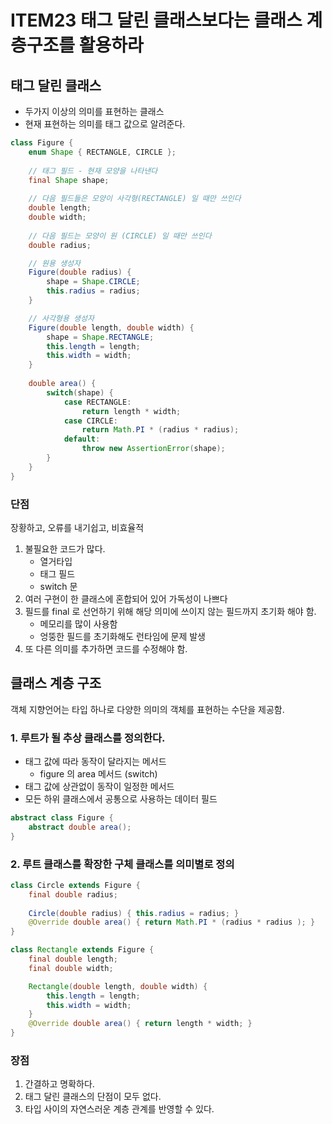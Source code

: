 # ITEM23 태그 달린 클래스보다는 클래스 계층구조를 활용하라

## 태그 달린 클래스
- 두가지 이상의 의미를 표현하는 클래스
- 현재 표현하는 의미를 태그 값으로 알려준다.

```java
class Figure {
    enum Shape { RECTANGLE, CIRCLE };
    
    // 태그 필드 - 현재 모양을 나타낸다
    final Shape shape;
    
    // 다음 필드들은 모양이 사각형(RECTANGLE) 일 때만 쓰인다
    double length;
    double width;
    
    // 다음 필드는 모양이 원 (CIRCLE) 일 때만 쓰인다
    double radius;

    // 원용 생성자
    Figure(double radius) {
        shape = Shape.CIRCLE;
        this.radius = radius;
    }

    // 사각형용 생성자 
    Figure(double length, double width) {
        shape = Shape.RECTANGLE;
        this.length = length;
        this.width = width;
    }
        
    double area() {
        switch(shape) {
            case RECTANGLE:
                return length * width;
            case CIRCLE:
                return Math.PI * (radius * radius);
            default: 
                throw new AssertionError(shape);
        }
    }
}
```

### 단점
장황하고, 오류를 내기쉽고, 비효율적

1. 불필요한 코드가 많다.
    - 열거타입
    - 태그 필드
    - switch 문
2. 여러 구현이 한 클래스에 혼합되어 있어 가독성이 나쁘다
3. 필드를 final 로 선언하기 위해 해당 의미에 쓰이지 않는 필드까지 초기화 해야 함.
    - 메모리를 많이 사용함
    - 엉뚱한 필드를 초기화해도 런타임에 문제 발생
3. 또 다른 의미를 추가하면 코드를 수정해야 함.

## 클래스 계층 구조
객체 지향언어는 타입 하나로 다양한 의미의 객체를 표현하는 수단을 제공함.

### 1. 루트가 될 추상 클래스를 정의한다.
- 태그 값에 따라 동작이 달라지는 메서드
    - figure 의 area 메서드 (switch)
- 태그 값에 상관없이 동작이 일정한 메서드 
- 모든 하위 클래스에서 공통으로 사용하는 데이터 필드
```java
abstract class Figure {
    abstract double area();
}
```

### 2. 루트 클래스를 확장한 구체 클래스를 의미별로 정의
```java
class Circle extends Figure {
    final double radius;
    
    Circle(double radius) { this.radius = radius; }
    @Override double area() { return Math.PI * (radius * radius ); }
}
```    
```java
class Rectangle extends Figure {
    final double length;
    final double width;

    Rectangle(double length, double width) {
        this.length = length;
        this.width = width;
    }
    @Override double area() { return length * width; }    
}
```

### 장점
1. 간결하고 명확하다.
2. 태그 달린 클래스의 단점이 모두 없다.
3. 타입 사이의 자연스러운 계층 관계를 반영할 수 있다.
